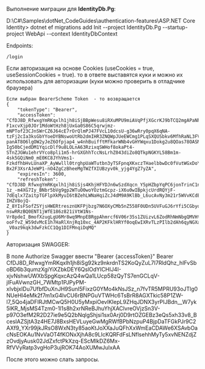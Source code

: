 ﻿
Выполнение миграции для **IdentityDb.Pg**:

D:\C#\Samples\dotNet_CodeGuides\authentication-features\ASP.NET Core Identity> dotnet ef migrations add Init --project IdentityDb.Pg --startup-project WebApi --context IdentityDbContext



Endpoints:

    /login  

Если авторизация на основе Cookies (useCookies = true, useSessionCookies = true).
то в ответе выставятся куки и можно их использовать для авторизации
(куки можно проверить в отладчике браузера)

    Если выбран BearerScheme Token  - то возвращается
    {
        "tokenType": "Bearer",
        "accessToken": "CfDJ8D_RfwxgYmRKqxlh1jh8iSjBBpWesu8iRXuMPU9miAVqPfjXGcrKJ9bTCQ2mgAPaNhpTk6vK9BW2TG9du1d0DLhKlkc5TZXCacxcALdmPHS2Q5IzsPPhl3jvpLkIRc-F1xcvXjp0JOr1MdoWtHzh8jUxGa0S86C5qrwjmz-mNPTof23CJnSWrCZ6J64cE7rOrQlmPJ47FVcL10dcsU-g36wRry0pqX6qNA-tzFj2cIa3ksGbYYoeDYBNswoUtRb2dmIHR3ZNQWpJUeEWCmg1PLqSXQUSbkv6MfhRaNL3FVSlRemgd4WGScYf-panAT8O6lgOW2yJeZ6Ofpjap4_w4nhBuifftMfkarWNb4vGHYWqxu1Dokg2u8QOas78OASMUyRonmuR5mB8Op0rAKQPRZSGusM2hfdav4u1NX-Ig50bCjedDM1YqicDlf9u8LOLnA63RzixqSWHof8okaPt4-STnZJGWu1ehrVYco8pli1m5-hrGXGhhTccNsLrhZ043diZo8QTkpNGKYL58Bm1m-4sk5GQiNm0_mE0KC8JYhVms1-FzkdfhbHvLUnaXP_AyWwlll0trghpUaWTutbn3yTSFpnqXKxczTHaelbbwDc0fVutWGxDoY7rgnKSnfvn9f2YH9z1GY0I-Bx2F3XsrAJeWP1-nO4ZgCzBheeMgTWZfXIUBzyv0k_yjg4YgZ7yZA",
        "expiresIn": 3600,
        "refreshToken": "CfDJ8D_RfwxgYmRKqxlh1jh8iSjs4KhjHFYDJn6wSzdXqcn_Y5pHZbpYqPC6jonTrinC1nFhlkF4Hb-1z_-m4XG7Iy_BNbr5bVg9gp2WTuO0woYOztmGcpz-iX6u0wIBpkjcUrdRQYjF-7dEqlx7ZaitpTGFlpXkMyuI6tBZehLWNaHqiZcJ4dM9A9KlBb_L6ucAvNy3m21r5WVvKCdEoMlLG76hYMWvclBGGqVkTY4Rhfi5IPJPsXwoCDW-IHZV8ojQ-Z_8YIsFSofZSYjsHWERtresznUKFPjbzg7N6OXyCMb5nZ558F0UDn5UVFuGJ6rYfi5CGbyqYRdFTM9EYyjy3ZLNbnC8qKpzmgQ2vmkRnoI-nswRRzBQ0ENT1jWfE186z821iVtW1Ns-Vr8pdeI_BmofXzugLgU6Mr8wq9MnpEBRgpAhmrcf6V06r35s1ZUizvL6ZodRhNmNbgQMVHt4c2DyOUhYY_3w1YCL7vbBp_07GLswssrc2EcyM1_uZKNzM2PcAfaBqivf7KYRigNkRBDrcnq-ooFfvZ_W59dvMcE1h7HaRlXnjRq10xc_4AP2KFklHRYf0oqEwIXRvTLzPIlb2dAh6qyNGXanSDQERo1X9n01t80QTWoKb7vTgo9HaGZtpHtthHNbR8VntpU6x1DdLvNAkVrwG-_V0az9kqk3dwFzkCC1Qg1DIFMnqiDqMQ"
    }



Авторизация SWAGGER:

В поле Authorize Swagger ввести "Bearer {accessToken}"
Bearer CfDJ8D_RfwxgYmRKqxlh1jh8iSg92kz9nkrdnTS2KoQyZuL7I7RldQhz_hIFvSboBD6b3qumzXgiYiXZbkDEY6QslOdYICHIJ4I-xjvNshwUWXbSpgKqxcAzQ4wQa1LUcp58zQyTS7enGCLqV-jIFuAVwnzGH_7WMtp1PJPyPM-xIvbjxIDu7UfbfDuXnJH9SunI5FixzG0YMo4kNsJSz_n7fvTR5MPRU93oJTlg0NUeHI4eMk2f7m1xG4lvCU6rBNPGuVTWHc6TsBrR8AGXTkic58P1ZW-l7_5Qo4jaDFIRJtMCwQ5H0U5yMxpiOevlKIepL9ZHqJDNX3yrPIJBdn__W7yk5lKR_MjsMS4Tzm0-1l1s8h2xrNReBJhuYhjXAClvreOVjzSn3V-p97O3efM2R2D27ie9e5Q2bNqlgShjsi1sx0Arj0D9rtOZGEBz3eQs5xh33v8_BcesIAZSjtA3z4HE7J8BxsHEVLuyeGwMgRWfBPbNzpuP4BjpDaTFGkPJr9C2AXf9_YXr99jkJRsO8WxN3ty85aoKtJoXXaJuQFhXxWmEaCDAWe6XSAvbOacNsEOKAu1NvVaOT4fKONxXjhA8c9LIcKQRFdFsLNflsehhMyTy5xvNENZdjZzOvdjyAusk02JdZxfctPkXzq-EScMlkDZ6Mx-RfVVyRatp3vgHoP3ujROK74AoXUMwJuIxAA

После этого можно слать запросы.

